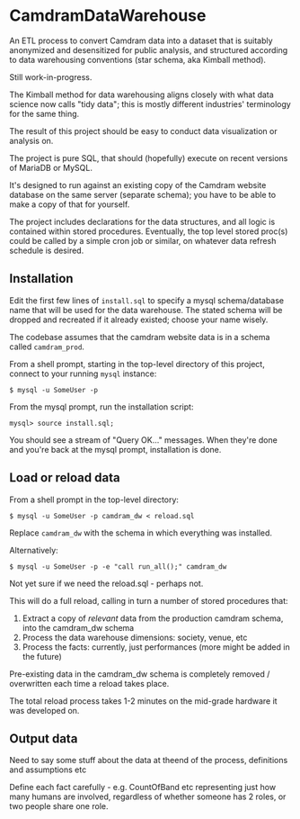 # CamdramDataWarehouse

An ETL process to convert Camdram data into a dataset that is suitably anonymized and desensitized for public analysis, and structured according to data warehousing conventions (star schema, aka Kimball method).

Still work-in-progress.

The Kimball method for data warehousing aligns closely with what data science now calls "tidy data"; this is mostly different industries' terminology for the same thing.

The result of this project should be easy to conduct data visualization or analysis on.

The project is pure SQL, that should (hopefully) execute on recent versions of MariaDB or MySQL.

It's designed to run against an existing copy of the Camdram website database on the same server (separate schema); you have to be able to make a copy of that for yourself.

The project includes declarations for the data structures, and all logic is contained within stored procedures. Eventually, the top level stored proc(s) could be called by a simple cron job or similar, on whatever data refresh schedule is desired.

## Installation

Edit the first few lines of `install.sql` to specify a mysql schema/database name that will be used for the data warehouse. The stated schema will be dropped and recreated if it already existed; choose your name wisely.

The codebase assumes that the camdram website data is in a schema called `camdram_prod`.

From a shell prompt, starting in the top-level directory of this project, connect to your running `mysql` instance:

    $ mysql -u SomeUser -p

From the mysql prompt, run the installation script:

    mysql> source install.sql;

You should see a stream of "Query OK..." messages. When they're done and you're back at the mysql prompt, installation is done.

## Load or reload data

From a shell prompt in the top-level directory:

    $ mysql -u SomeUser -p camdram_dw < reload.sql

Replace `camdram_dw` with the schema in which everything was installed.

Alternatively:

    $ mysql -u SomeUser -p -e "call run_all();" camdram_dw

Not yet sure if we need the reload.sql - perhaps not.

This will do a full reload, calling in turn a number of stored procedures that:

1. Extract a copy of _relevant_ data from the production camdram schema, into the camdram_dw schema
2. Process the data warehouse dimensions: society, venue, etc
3. Process the facts: currently, just performances (more might be added in the future)

Pre-existing data in the camdram_dw schema is completely removed / overwritten each time a reload takes place.

The total reload process takes 1-2 minutes on the mid-grade hardware it was developed on.

## Output data

Need to say some stuff about the data at theend of the process, definitions and assumptions etc

Define each fact carefully - e.g. CountOfBand etc representing just how many humans are involved, regardless of whether someone has 2 roles, or two people share one role.
